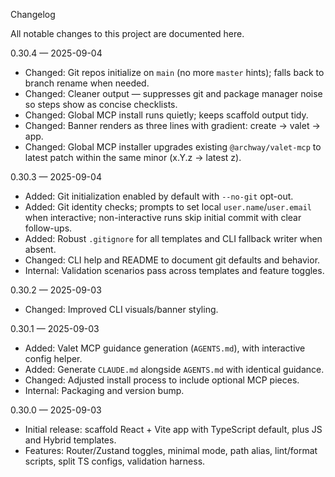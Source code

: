 Changelog

All notable changes to this project are documented here.

0.30.4 — 2025-09-04
- Changed: Git repos initialize on `main` (no more `master` hints); falls back to branch rename when needed.
- Changed: Cleaner output — suppresses git and package manager noise so steps show as concise checklists.
- Changed: Global MCP install runs quietly; keeps scaffold output tidy.
- Changed: Banner renders as three lines with gradient:
 create → valet → app.
- Changed: Global MCP installer upgrades existing `@archway/valet-mcp` to latest patch within the same minor (x.Y.z → latest z).

0.30.3 — 2025-09-04
- Added: Git initialization enabled by default with `--no-git` opt-out.
- Added: Git identity checks; prompts to set local `user.name`/`user.email` when interactive; non-interactive runs skip initial commit with clear follow-ups.
- Added: Robust `.gitignore` for all templates and CLI fallback writer when absent.
- Changed: CLI help and README to document git defaults and behavior.
- Internal: Validation scenarios pass across templates and feature toggles.

0.30.2 — 2025-09-03
- Changed: Improved CLI visuals/banner styling.

0.30.1 — 2025-09-03
- Added: Valet MCP guidance generation (`AGENTS.md`), with interactive config helper.
 - Added: Generate `CLAUDE.md` alongside `AGENTS.md` with identical guidance.
- Changed: Adjusted install process to include optional MCP pieces.
- Internal: Packaging and version bump.

0.30.0 — 2025-09-03
- Initial release: scaffold React + Vite app with TypeScript default, plus JS and Hybrid templates.
- Features: Router/Zustand toggles, minimal mode, path alias, lint/format scripts, split TS configs, validation harness.
